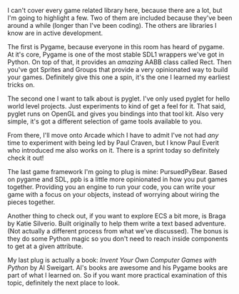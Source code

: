 I can't cover every game related library here, because there are a lot,
but I'm going to highlight a few.
Two of them are included because they've been around a while
(longer than I've been coding).
The others are libraries I know are in active development.

The first is Pygame, because everyone in this room has heard of pygame.
At it's core, Pygame is one of the most stable SDL1 wrappers we've got
in Python. On top of that, it provides an _amazing_ AABB class called
Rect. Then you've got Sprites and Groups that provide a very
opinionated way to build your games. Definitely give this one a spin,
it's the one I learned my earliest tricks on.

The second one I want to talk about is pyglet. I've only used pyglet
for hello world level projects. Just experiments to kind of get a feel
for it. That said, pyglet runs on OpenGL and gives you bindings into
that tool kit. Also very simple, it's got a different selection of game
tools available to you.

From there, I'll move onto Arcade which I have to admit I've not had
_any_ time to experiment with being led by Paul Craven, but I know
Paul Everit who introduced me also works on it. There is a sprint today
so definitely check it out!

The last game framework I'm going to plug is mine: PursuedPyBear.
Based on pygame and SDL, ppb is a little more opinionated in how you
put games together. Providing you an engine to run your code, you can
write your game with a focus on your objects, instead of worrying about
wiring the pieces together.

Another thing to check out, if you want to explore ECS a bit more, is
Braga by Katie Silverio.
Built originally to help them write a text based adventure.
(Not actually a different process from what we've discussed).
The bonus is they do some Python magic so you don't need to reach
inside components to get at a given attribute.

My last plug is actually a book:
_Invent Your Own Computer Games with Python_ by Al Sweigart.
Al's books are awesome and his Pygame books are part of what I learned
on.
So if you want more practical examination of this topic, definitely
the next place to look.
